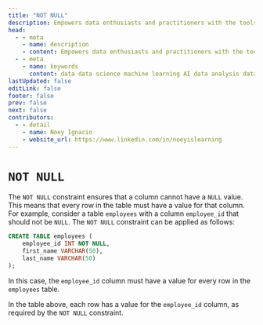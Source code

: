 ```yaml
---
title: "NOT NULL"
description: Empowers data enthusiasts and practitioners with the tools and knowledge to unlock the potential of data.
head:
  - - meta
    - name: description
    - content: Empowers data enthusiasts and practitioners with the tools and knowledge to unlock the potential of data.
  - - meta
    - name: keywords
      content: data data science machine learning AI data analysis data-driven data enthusiasts data practitioners
lastUpdated: false
editLink: false
footer: false
prev: false
next: false
contributors:
  - - detail
    - name: Noey Ignacio
    - website_url: https://www.linkedin.com/in/noeyislearning
---
```


# `NOT NULL`

The `NOT NULL` constraint ensures that a column cannot have a `NULL` value. This means that every row in the table must have a value for that column. For example, consider a table `employees` with a column `employee_id` that should not be `NULL`. The `NOT NULL` constraint can be applied as follows:

```sql :line-numbers
CREATE TABLE employees (
    employee_id INT NOT NULL,
    first_name VARCHAR(50),
    last_name VARCHAR(50)
);
```

In this case, the `employee_id` column must have a value for every row in the `employees` table.

<!--@include: ../../_includes/tables/query-results-from-not-null.md-->

In the table above, each row has a value for the `employee_id` column, as required by the `NOT NULL` constraint.
